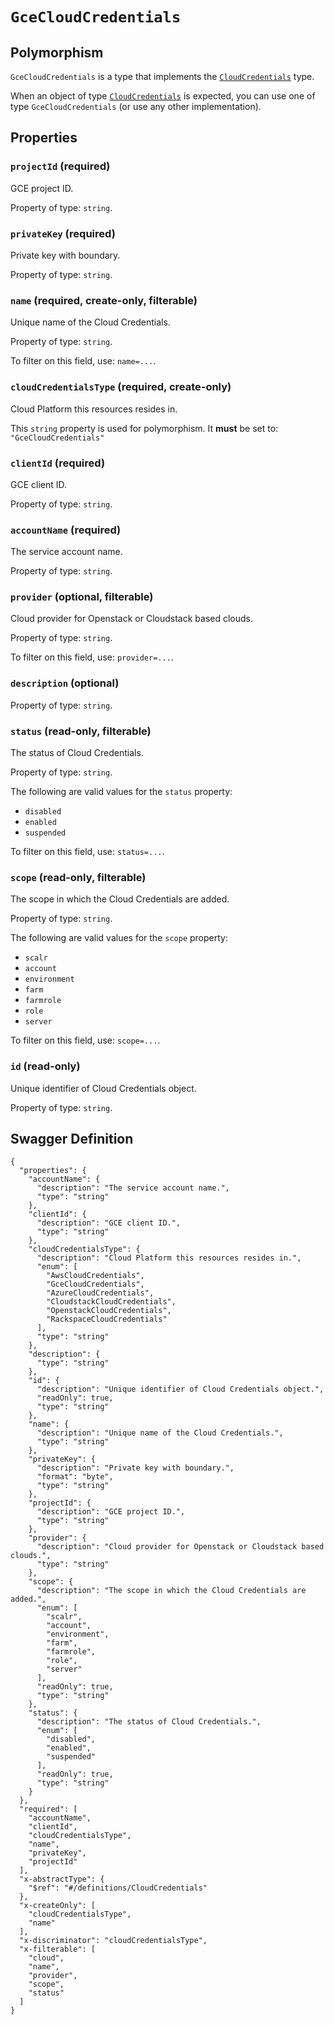 # `GceCloudCredentials` #



## Polymorphism ##

`GceCloudCredentials` is a type that implements the [`CloudCredentials`](./../definitions/CloudCredentials.mkd) type.

When an object of type [`CloudCredentials`](./../definitions/CloudCredentials.mkd) is expected, you can use one of type `GceCloudCredentials`
(or use any other implementation).




## Properties ##

### `projectId` (required) ###

GCE project ID.


Property of type: `string`.




### `privateKey` (required) ###

Private key with boundary.


Property of type: `string`.




### `name` (required, create-only, filterable) ###

Unique name of the Cloud Credentials.


Property of type: `string`.


To filter on this field, use: `name=...`.


### `cloudCredentialsType` (required, create-only) ###

Cloud Platform this resources resides in.


This `string` property is used for polymorphism. It **must** be set to: `"GceCloudCredentials"`


### `clientId` (required) ###

GCE client ID.


Property of type: `string`.




### `accountName` (required) ###

The service account name.


Property of type: `string`.




### `provider` (optional, filterable) ###

Cloud provider for Openstack or Cloudstack based clouds.


Property of type: `string`.


To filter on this field, use: `provider=...`.


### `description` (optional) ###




Property of type: `string`.




### `status` (read-only, filterable) ###

The status of Cloud Credentials.


Property of type: `string`.

 
The following are valid values for the `status` property:
  + `disabled`
  + `enabled`
  + `suspended`

To filter on this field, use: `status=...`.


### `scope` (read-only, filterable) ###

The scope in which the Cloud Credentials are added.


Property of type: `string`.

 
The following are valid values for the `scope` property:
  + `scalr`
  + `account`
  + `environment`
  + `farm`
  + `farmrole`
  + `role`
  + `server`

To filter on this field, use: `scope=...`.


### `id` (read-only) ###

Unique identifier of Cloud Credentials object.


Property of type: `string`.







## Swagger Definition ##

    {
      "properties": {
        "accountName": {
          "description": "The service account name.", 
          "type": "string"
        }, 
        "clientId": {
          "description": "GCE client ID.", 
          "type": "string"
        }, 
        "cloudCredentialsType": {
          "description": "Cloud Platform this resources resides in.", 
          "enum": [
            "AwsCloudCredentials", 
            "GceCloudCredentials", 
            "AzureCloudCredentials", 
            "CloudstackCloudCredentials", 
            "OpenstackCloudCredentials", 
            "RackspaceCloudCredentials"
          ], 
          "type": "string"
        }, 
        "description": {
          "type": "string"
        }, 
        "id": {
          "description": "Unique identifier of Cloud Credentials object.", 
          "readOnly": true, 
          "type": "string"
        }, 
        "name": {
          "description": "Unique name of the Cloud Credentials.", 
          "type": "string"
        }, 
        "privateKey": {
          "description": "Private key with boundary.", 
          "format": "byte", 
          "type": "string"
        }, 
        "projectId": {
          "description": "GCE project ID.", 
          "type": "string"
        }, 
        "provider": {
          "description": "Cloud provider for Openstack or Cloudstack based clouds.", 
          "type": "string"
        }, 
        "scope": {
          "description": "The scope in which the Cloud Credentials are added.", 
          "enum": [
            "scalr", 
            "account", 
            "environment", 
            "farm", 
            "farmrole", 
            "role", 
            "server"
          ], 
          "readOnly": true, 
          "type": "string"
        }, 
        "status": {
          "description": "The status of Cloud Credentials.", 
          "enum": [
            "disabled", 
            "enabled", 
            "suspended"
          ], 
          "readOnly": true, 
          "type": "string"
        }
      }, 
      "required": [
        "accountName", 
        "clientId", 
        "cloudCredentialsType", 
        "name", 
        "privateKey", 
        "projectId"
      ], 
      "x-abstractType": {
        "$ref": "#/definitions/CloudCredentials"
      }, 
      "x-createOnly": [
        "cloudCredentialsType", 
        "name"
      ], 
      "x-discriminator": "cloudCredentialsType", 
      "x-filterable": [
        "cloud", 
        "name", 
        "provider", 
        "scope", 
        "status"
      ]
    }
